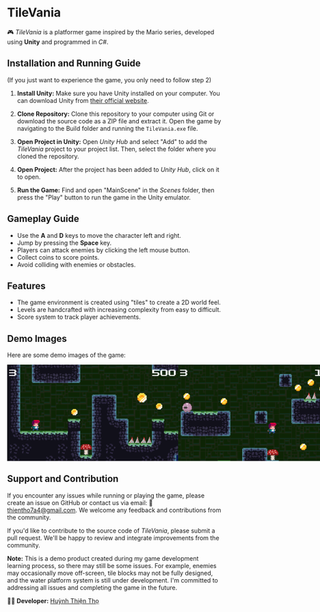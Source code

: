 # TileVania

🎮 *TileVania* is a platformer game inspired by the Mario series, developed using **Unity** and programmed in *C#*.

## Installation and Running Guide

(If you just want to experience the game, you only need to follow step 2)

1. **Install Unity:** Make sure you have Unity installed on your computer. You can download Unity from [their official website](https://unity.com/).

2. **Clone Repository:** Clone this repository to your computer using Git or download the source code as a ZIP file and extract it. Open the game by navigating to the Build folder and running the `TileVania.exe` file.

3. **Open Project in Unity:** Open *Unity Hub* and select "Add" to add the *TileVania* project to your project list. Then, select the folder where you cloned the repository.

4. **Open Project:** After the project has been added to *Unity Hub*, click on it to open.

5. **Run the Game:** Find and open "MainScene" in the *Scenes* folder, then press the "Play" button to run the game in the Unity emulator.

## Gameplay Guide

- Use the **A** and **D** keys to move the character left and right.
- Jump by pressing the **Space** key.
- Players can attack enemies by clicking the left mouse button.
- Collect coins to score points.
- Avoid colliding with enemies or obstacles.

## Features

- The game environment is created using "tiles" to create a 2D world feel.
- Levels are handcrafted with increasing complexity from easy to difficult.
- Score system to track player achievements.

## Demo Images

Here are some demo images of the game:

<div style="display: flex; justify-content: space-between;">
  <img src="https://github.com/ThienTho123/TileVania-UnityLearn/blob/main/Demo/Demo0.png" alt="Demo 1" width="400"/>
  <img src="https://github.com/ThienTho123/TileVania-UnityLearn/blob/main/Demo/Demo1.png" alt="Demo 2" width="400"/>
</div>

## Support and Contribution

If you encounter any issues while running or playing the game, please create an issue on GitHub or contact us via email: 📧 [thientho7a4@gmail.com](mailto:thientho7a4@gmail.com). We welcome any feedback and contributions from the community.

If you'd like to contribute to the source code of *TileVania*, please submit a pull request. We'll be happy to review and integrate improvements from the community.

**Note:** This is a demo product created during my game development learning process, so there may still be some issues. For example, enemies may occasionally move off-screen, tile blocks may not be fully designed, and the water platform system is still under development. I'm committed to addressing all issues and completing the game in the future.

👨‍💻 **Developer:** [Huỳnh Thiện Thọ](https://github.com/ThienTho123)
